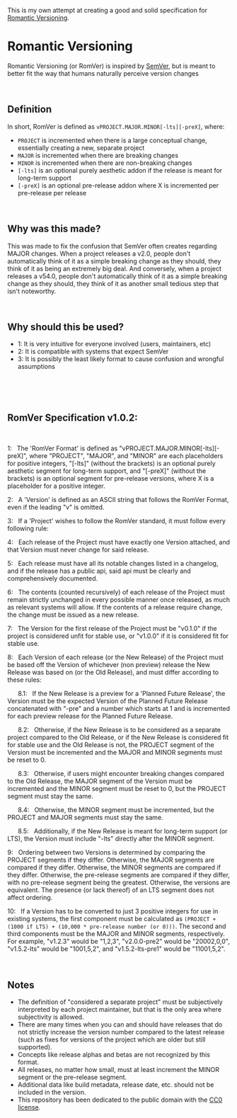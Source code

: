 This is my own attempt at creating a good and solid specification for [Romantic Versioning](https://github.com/romversioning/romver).



# Romantic Versioning

Romantic Versioning (or RomVer) is inspired by [SemVer](https://semver.org/), but is meant to better fit the way that humans naturally perceive version changes

<br>

## Definition

In short, RomVer is defined as `vPROJECT.MAJOR.MINOR[-lts][-preX]`, where:

- `PROJECT` is incremented when there is a large conceptual change, essentially creating a new, separate project
- `MAJOR` is incremented when there are breaking changes
- `MINOR` is incremented when there are non-breaking changes
- `[-lts]` is an optional purely aesthetic addon if the release is meant for long-term support
- `[-preX]` is an optional pre-release addon where X is incremented per pre-release per release

<br>

## Why was this made?

This was made to fix the confusion that SemVer often creates regarding MAJOR changes. When a project releases a v2.0, people don't automatically think of it as a simple breaking change as they should, they think of it as being an extremely big deal. And conversely, when a project releases a v54.0, people don't automatically think of it as a simple breaking change as they should, they think of it as another small tedious step that isn't noteworthy.

<br>

## Why should this be used?

- 1: It is very intuitive for everyone involved (users, maintainers, etc)
- 2: It is compatible with systems that expect SemVer
- 3: It is possibly the least likely format to cause confusion and wrongful assumptions

<br>
<br>
<br>

## RomVer Specification v1.0.2:

<br>

1: &nbsp; The 'RomVer Format' is defined as "vPROJECT.MAJOR.MINOR\[-lts]\[-preX]", where "PROJECT", "MAJOR", and "MINOR" are each placeholders for positive integers, "\[-lts]" (without the brackets) is an optional purely aesthetic segment for long-term support, and "\[-preX]" (without the brackets) is an optional segment for pre-release versions, where X is a placeholder for a positive integer.

2: &nbsp; A 'Version' is defined as an ASCII string that follows the RomVer Format, even if the leading "v" is omitted.

3: &nbsp; If a 'Project' wishes to follow the RomVer standard, it must follow every following rule:

4: &nbsp; Each release of the Project must have exactly one Version attached, and that Version must never change for said release.

5: &nbsp; Each release must have all its notable changes listed in a changelog, and if the release has a public api, said api must be clearly and comprehensively documented.

6: &nbsp; The contents (counted recursively) of each release of the Project must remain strictly unchanged in every possible manner once released, as much as relevant systems will allow. If the contents of a release require change, the change must be issued as a new release.

7: &nbsp; The Version for the first release of the Project must be "v0.1.0" if the project is considered unfit for stable use, or "v1.0.0" if it is considered fit for stable use.

8: &nbsp; Each Version of each release (or the New Release) of the Project must be based off the Version of whichever (non preview) release the New Release was based on (or the Old Release), and must differ according to these rules:

&nbsp; &nbsp; &nbsp; 8.1: &nbsp; If the New Release is a preview for a 'Planned Future Release', the Version must be the expected Version of the Planned Future Release concatenated with "-pre" and a number which starts at 1 and is incremented for each preview release for the Planned Future Release.

&nbsp; &nbsp; &nbsp; 8.2: &nbsp; Otherwise, if the New Release is to be considered as a separate project compared to the Old Release, or if the New Release is considered fit for stable use and the Old Release is not, the PROJECT segment of the Version must be incremented and the MAJOR and MINOR segments must be reset to 0.

&nbsp; &nbsp; &nbsp; 8.3: &nbsp; Otherwise, if users might encounter breaking changes compared to the Old Release, the MAJOR segment of the Version must be incremented and the MINOR segment must be reset to 0, but the PROJECT segment must stay the same.

&nbsp; &nbsp; &nbsp; 8.4: &nbsp; Otherwise, the MINOR segment must be incremented, but the PROJECT and MAJOR segments must stay the same.

&nbsp; &nbsp; &nbsp; 8.5: &nbsp; Additionally, if the New Release is meant for long-term support (or LTS), the Version must include "-lts" directly after the MINOR segment.

9: &nbsp; Ordering between two Versions is determined by comparing the PROJECT segments if they differ. Otherwise, the MAJOR segments are compared if they differ. Otherwise, the MINOR segments are compared if they differ. Otherwise, the pre-release segments are compared if they differ, with no pre-release segment being the greatest. Otherwise, the versions are equivalent. The presence (or lack thereof) of an LTS segment does not affect ordering.

10: &nbsp; If a Version has to be converted to just 3 positive integers for use in existing systems, the first component must be calculated as `(PROJECT + (1000 if LTS) + (10,000 * pre-release number (or 0)))`. The second and third components must be the MAJOR and MINOR segments, respectively. For example, "v1.2.3" would be "1,2,3", "v2.0.0-pre2" would be "20002,0,0", "v1.5.2-lts" would be "1001,5,2", and "v1.5.2-lts-pre1" would be "11001,5,2".

<br>

## Notes

- The definition of "considered a separate project" must be subjectively interpreted by each project maintainer, but that is the only area where subjectivity is allowed.
- There are many times when you can and should have releases that do not strictly increase the version number compared to the latest release (such as fixes for versions of the project which are older but still supported).
- Concepts like release alphas and betas are not recognized by this format.
- All releases, no matter how small, must at least increment the MINOR segment or the pre-release segment.
- Additional data like build metadata, release date, etc. should not be included in the version.
- This repository has been dedicated to the public domain with the [CC0 license](LICENSE).
